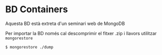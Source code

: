 # BD Containers #

Aquesta BD està extreta d'un seminari web de MongoDB

Per importar la BD només cal descomprimir el fitxer .zip i llavors utilitzar ```mongorestore```

```bash
$ mongorestore ./dump
```

